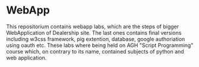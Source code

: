 # WebApp
This repositorium contains webapp labs, which are the steps of bigger WebApplication of Dealership site. The last ones contains final versions including w3css framework, pig extention, database, google authoriation using oauth etc. These labs where being held on AGH "Script Programming" course which, on contrary to its name, contained subjects of python and web application.

